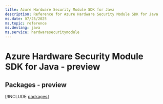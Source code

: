 ```yaml
---
title: Azure Hardware Security Module SDK for Java
description: Reference for Azure Hardware Security Module SDK for Java
ms.date: 07/25/2025
ms.topic: reference
ms.devlang: java
ms.service: hardwaresecuritymodule
---
```

# Azure Hardware Security Module SDK for Java - preview
## Packages - preview
[!INCLUDE [packages](hardware-security-module-index.md)]
